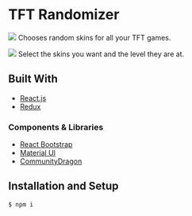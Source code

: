 # TFT Randomizer

![](preview1.gif)
Chooses random skins for all your TFT games.

![](preview2.gif)
Select the skins you want and the level they are at.

## Built With

- [React.js](https://reactjs.org/)
- [Redux](https://redux.js.org/)

### Components & Libraries

- [React Bootstrap](https://react-bootstrap.github.io/)
- [Material UI](https://mui.com/)
- [CommunityDragon](https://www.communitydragon.org/)

## Installation and Setup

```
$ npm i
```

